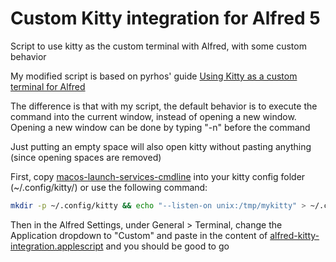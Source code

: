 # Custom Kitty integration for Alfred 5
Script to use kitty as the custom terminal with Alfred, with some custom behavior

My modified script is based on pyrhos' guide
[Using Kitty as a custom terminal for Alfred](https://25.wf/posts/2020-03-23-alfred-kitty.html)

The difference is that with my script, the default behavior is to execute the command into the current window, instead of opening a new window.
Opening a new window can be done by typing "-n" before the command

Just putting an empty space will also open kitty without pasting anything (since opening spaces are removed)

First, copy [macos-launch-services-cmdline](macos-launch-services-cmdline) into your kitty config folder (~/.config/kitty/) or use the following command: 
```bash
mkdir -p ~/.config/kitty && echo "--listen-on unix:/tmp/mykitty" > ~/.config/kitty/macos-launch-services-cmdline
```

Then in the Alfred Settings, under General > Terminal, change the Application dropdown to "Custom" and paste in the content of [alfred-kitty-integration.applescript](alfred-kitty-integration.applescript) and you should be good to go
